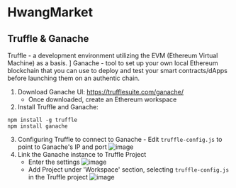 # HwangMarket

## Truffle & Ganache
Truffle - a development environment utilizing the EVM (Ethereum Virtual Machine) as a basis. ]
Ganache - tool to set up your own local Ethereum blockchain that you can use to deploy and test your smart contracts/dApps before launching them on an authentic chain.
  1. Download Ganache UI: https://trufflesuite.com/ganache/
      - Once downloaded, create an Ethereum workspace 
  2. Install Truffle and Ganache:
  ```
  npm install -g truffle
  npm install ganache
  ```
  3. Configuring Truffle to connect to Ganache
    - Edit ```truffle-config.js``` to point to Ganache's IP and port
     ![image](https://user-images.githubusercontent.com/65240352/195336047-d847825e-1505-40fe-b7f2-939db8e435dc.png)
  4. Link the Ganache instance to Truffle Project
      - Enter the settings
      ![image](https://user-images.githubusercontent.com/65240352/195335188-ca589438-62c5-4380-82f4-8fa7095cac6f.png)
      - Add Project under 'Workspace' section, selecting ```truffle-config.js``` in the Truffle project
      ![image](https://user-images.githubusercontent.com/65240352/195335284-5d638ece-e6ec-4314-9153-901957ff7ef5.png)


